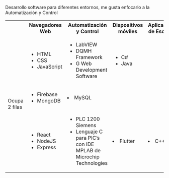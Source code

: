 Desarrollo software para diferentes entornos, me gusta enfocarlo a la Automatización y Control

<table>
  <tr>
    <th></th>
    <th>Navegadores Web</td>
    <th>Automatización y Control</td>
    <th>Dispositivos móviles</td>
    <th>Aplicaciones de Escritorio</td>
  </tr>
  <tr>
    <td rowspan="3">Ocupa 2 filas</td>
    <td>
      <ul>
        <li>HTML</li>
        <li>CSS</li>
        <li>JavaScript</li>
      </ul>
    </td>
    <td>
      <ul>
        <li>LabVIEW</li>
        <li>DQMH Framework</li>
        <li>G Web Development Software</li>
      </ul>
    </td>
    <td colspan="2">
      <ul>
        <li>C#</li>
        <li>Java</li>
      </ul>
    </td>
  </tr>
  <tr>
    <td>
      <ul>
        <li>Firebase</li>
        <li>MongoDB</li>
      </ul>
    </td>
    <td colspan="3"><li>MySQL</li></td>
  </tr>
  <tr>
    <td>
      <ul>
        <li>React</li>
        <li>NodeJS</li>
        <li>Express</li>
      </ul>
    </td>
    <td>
      <ul>
        <li>PLC 1200 Siemens</li>
        <li>Lenguaje C para PIC’s con IDE MPLAB de Microchip Technologies</li>
      </ul>
    </td>
    <td>
      <li>Flutter</li>
    </td>
    <td><li>C++</li></td>
  </tr>
</table>
